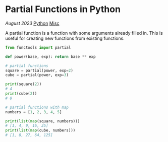 # Partial Functions in Python

*August 2023* [Python](programming.html#python) [Misc](programming.html#python-misc)

A partial function is a function with some arguments already filled in. This is useful for creating new functions from existing functions. 

```python
from functools import partial

def power(base, exp): return base ** exp

# partial functions
square = partial(power, exp=2)
cube = partial(power, exp=3)

print(square(2))
# 4
print(cube(2))
# 8

# partial functions with map
numbers = [1, 2, 3, 4, 5]

print(list(map(square, numbers)))
# [1, 4, 9, 16, 25]
print(list(map(cube, numbers)))
# [1, 8, 27, 64, 125]
```